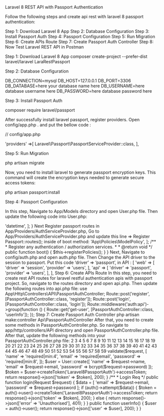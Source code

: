 Laravel 8 REST API with Passport Authentication

Follow the following steps and create api rest with laravel 8 passport authentication:

Step 1: Download Laravel 8 App
Step 2: Database Configuration
Step 3: Install Passport Auth
Step 4: Passport Configuration
Step 5: Run Migration
Step 6: Create APIs Route
Step 7: Create Passport Auth Controller
Step 8: Now Test Laravel REST API in Postman

Step 1: Download Laravel 8 App
composer create-project --prefer-dist laravel/laravel LaraRestPassport

Step 2: Database Configuration

 DB_CONNECTION=mysql 
 DB_HOST=127.0.0.1 
 DB_PORT=3306 
 DB_DATABASE=here your database name here
 DB_USERNAME=here database username here
 DB_PASSWORD=here database password here


 Step 3: Install Passport Auth

 composer require laravel/passport

 After successfully install laravel passport, register providers. Open config/app.php . and put the bellow code :

   // config/app.php

'providers' =>[
 Laravel\Passport\PassportServiceProvider::class,
 ],

Step 5: Run Migration

 php artisan migrate

 Now, you need to install laravel to generate passport encryption keys. This command will create the encryption keys needed to generate secure access tokens:

 php artisan passport:install

 Step 4: Passport Configuration

 In this step, Navigate to App/Models directory and open User.php file. Then update the following code into User.php:

 <?php
 
namespace App\Models;
 
use Illuminate\Contracts\Auth\MustVerifyEmail;
use Illuminate\Database\Eloquent\Factories\HasFactory;
use Illuminate\Foundation\Auth\User as Authenticatable;
use Illuminate\Notifications\Notifiable;
use Laravel\Passport\HasApiTokens;
 
class User extends Authenticatable
{
    use Notifiable, HasApiTokens;
 
    /**
     * The attributes that are mass assignable.
     *
     * @var array
     */
    protected $fillable = [
        'name', 'email', 'password',
    ];
 
    /**
     * The attributes that should be hidden for arrays.
     *
     * @var array
     */
    protected $hidden = [
        'password', 'remember_token',
    ];
 
    /**
     * The attributes that should be cast to native types.
     *
     * @var array
     */
    protected $casts = [
        'email_verified_at' => 'datetime',
    ];
}

Next Register passport routes in App/Providers/AuthServiceProvider.php, Go to App/Providers/AuthServiceProvider.php and update this line => Register Passport::routes(); inside of boot method:
<?php
namespace App\Providers;
use Laravel\Passport\Passport;
use Illuminate\Support\Facades\Gate;
use Illuminate\Foundation\Support\Providers\AuthServiceProvider as ServiceProvider;
 
 
class AuthServiceProvider extends ServiceProvider
{
    /**
     * The policy mappings for the application.
     *
     * @var array
     */
    protected $policies = [
        'App\Model' => 'App\Policies\ModelPolicy',
    ];
 
 
    /**
     * Register any authentication / authorization services.
     *
     * @return void
     */
    public function boot()
    {
        $this->registerPolicies();
    }
}

Next, Navigate to config/auth.php and open auth.php file. Then Change the API driver to the session to passport. Put this code ‘driver’ => ‘passport’, in API :

  [ 
         'web' => [ 
             'driver' => 'session', 
             'provider' => 'users', 
         ], 
         'api' => [ 
             'driver' => 'passport', 
             'provider' => 'users', 
         ], 
     ],

Step 6: Create APIs Route

In this step, you need to create rest API routes for laravel restful authentication apis with passport project.

So, navigate to the routes directory and open api.php. Then update the following routes into api.php file:

use App\Http\Controllers\API\PassportAuthController;
 
Route::post('register', [PassportAuthController::class, 'register']);
Route::post('login', [PassportAuthController::class, 'login']);
  
Route::middleware('auth:api')->group(function () {
    Route::get('get-user', [PassportAuthController::class, 'userInfo']);
});

Step 7: Create Passport Auth Controller

 php artisan make:controller Api\PassportAuthController


 After that, you need to create some methods in PassportAuthController.php. So navigate to app/http/controllers/API directory and open PassportAuthController.php file. After that, update the following methods into your PassportAuthController.php file:

 
2
3
4
5
6
7
8
9
10
11
12
13
14
15
16
17
18
19
20
21
22
23
24
25
26
27
28
29
30
31
32
33
34
35
36
37
38
39
40
41
42
43
44
45
46
47
48
49
50
51
52
53
54
55
56
57
58
59
<?php
 
namespace App\Http\Controllers\API;
 
use Illuminate\Http\Request;
 
use App\Models\User;
 
class AuthController extends Controller
{
    /**
     * Registration Req
     */
    public function register(Request $request)
    {
        $this->validate($request, [
            'name' => 'required|min:4',
            'email' => 'required|email',
            'password' => 'required|min:8',
        ]);
  
        $user = User::create([
            'name' => $request->name,
            'email' => $request->email,
            'password' => bcrypt($request->password)
        ]);
  
        $token = $user->createToken('Laravel8PassportAuth')->accessToken;
  
        return response()->json(['token' => $token], 200);
    }
  
    /**
     * Login Req
     */
    public function login(Request $request)
    {
        $data = [
            'email' => $request->email,
            'password' => $request->password
        ];
  
        if (auth()->attempt($data)) {
            $token = auth()->user()->createToken('Laravel8PassportAuth')->accessToken;
            return response()->json(['token' => $token], 200);
        } else {
            return response()->json(['error' => 'Unauthorised'], 401);
        }
    }
 
    public function userInfo() 
    {
 
     $user = auth()->user();
      
     return response()->json(['user' => $user], 200);
 
    }
}
